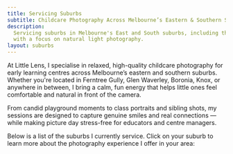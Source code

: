 ```yaml
---
title: Servicing Suburbs
subtitle: Childcare Photography Across Melbourne’s Eastern & Southern Suburbs
description:
  Servicing suburbs in Melbourne's East and South suburbs, including the Yarra Valley, Dandenong Ranges, and Mornington Peninsula,
  with a focus on natural light photography.
layout: suburbs
---
```


At Little Lens, I specialise in relaxed, high-quality childcare photography for early learning centres across Melbourne’s eastern and southern suburbs. Whether you're located in Ferntree Gully, Glen Waverley, Boronia, Knox, or anywhere in between, I bring a calm, fun energy that helps little ones feel comfortable and natural in front of the camera.

From candid playground moments to class portraits and sibling shots, my sessions are designed to capture genuine smiles and real connections — while making picture day stress-free for educators and centre managers.

Below is a list of the suburbs I currently service. Click on your suburb to learn more about the photography experience I offer in your area:

